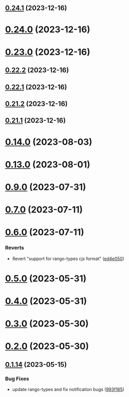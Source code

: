 ## [0.24.1](https://github.com/yeager-eren/rango-client/compare/provider-frontier@0.24.0...provider-frontier@0.24.1) (2023-12-16)



# [0.24.0](https://github.com/yeager-eren/rango-client/compare/provider-frontier@0.23.0...provider-frontier@0.24.0) (2023-12-16)



# [0.23.0](https://github.com/yeager-eren/rango-client/compare/provider-frontier@0.22.2...provider-frontier@0.23.0) (2023-12-16)



## [0.22.2](https://github.com/yeager-eren/rango-client/compare/provider-frontier@0.22.1...provider-frontier@0.22.2) (2023-12-16)



## [0.22.1](https://github.com/yeager-eren/rango-client/compare/provider-frontier@0.21.2...provider-frontier@0.22.1) (2023-12-16)



## [0.21.2](https://github.com/yeager-eren/rango-client/compare/provider-frontier@0.21.1-next.68...provider-frontier@0.21.2) (2023-12-16)



## [0.21.1](https://github.com/yeager-eren/rango-client/compare/provider-frontier@0.22.0...provider-frontier@0.21.1) (2023-12-16)



# [0.14.0](https://github.com/rango-exchange/rango-client/compare/provider-frontier@0.13.0...provider-frontier@0.14.0) (2023-08-03)



# [0.13.0](https://github.com/rango-exchange/rango-client/compare/provider-frontier@0.12.0...provider-frontier@0.13.0) (2023-08-01)



# [0.9.0](https://github.com/rango-exchange/rango-client/compare/provider-frontier@0.8.0...provider-frontier@0.9.0) (2023-07-31)



# [0.7.0](https://github.com/rango-exchange/rango-client/compare/provider-frontier@0.6.0...provider-frontier@0.7.0) (2023-07-11)



# [0.6.0](https://github.com/rango-exchange/rango-client/compare/provider-frontier@0.5.0...provider-frontier@0.6.0) (2023-07-11)


### Reverts

* Revert "support for rango-types cjs format" ([ed4e050](https://github.com/rango-exchange/rango-client/commit/ed4e050bfc0dcde7aeffa6b0d73b02080a5721eb))



# [0.5.0](https://github.com/rango-exchange/rango-client/compare/provider-frontier@0.4.0...provider-frontier@0.5.0) (2023-05-31)



# [0.4.0](https://github.com/rango-exchange/rango-client/compare/provider-frontier@0.3.0...provider-frontier@0.4.0) (2023-05-31)



# [0.3.0](https://github.com/rango-exchange/rango-client/compare/provider-frontier@0.2.0...provider-frontier@0.3.0) (2023-05-30)



# [0.2.0](https://github.com/rango-exchange/rango-client/compare/provider-frontier@0.1.15...provider-frontier@0.2.0) (2023-05-30)



## [0.1.14](https://github.com/rango-exchange/rango-client/compare/provider-frontier@0.1.13...provider-frontier@0.1.14) (2023-05-15)


### Bug Fixes

* update rango-types and fix notification bugs ([993f185](https://github.com/rango-exchange/rango-client/commit/993f185e0b8c5e5e15a2c65ba2d85d1f9c8daa90))



